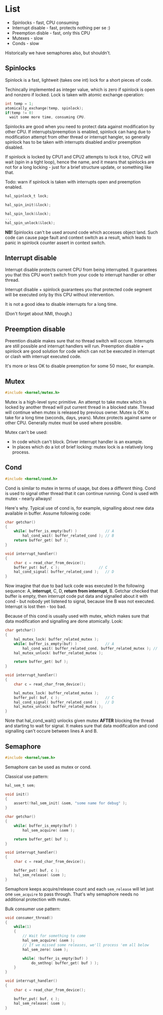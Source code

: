 # List #

  * Spinlocks - fast, CPU consuming
  * Interrupt disable - fast, protects nothing per se :)
  * Preemption disble - fast, only this CPU
  * Mutexes - slow
  * Conds - slow

Historically we have semaphores also, but shouldn't.


## Spinlocks ##

Spinlock is a fast, lightweit (takes one int) lock for a short pieces of code.

Techincally implemented as integer value, which is zero if spinlock is open and nonzero if locked. Lock is taken with atomic exchange operation:

```c
int temp = 1;
atomically_exchange(temp, spinlock);
if(temp != 0)
  wait some more time, consuming CPU.
```

Spinlocks are good when you need to protect data against modification by other CPU. If interrupts/preemption is enabled, spinlock can hang due to modification attempt from other thread or interrupt hangler, so generally spinlock has to be taken with interrupts disabled and/or preemption disabled.

If spinlock is locked by CPU1 and CPU2 attempts to lock it too, CPU2 will wait (spin in a tight loop), hence the name, and it means that spinlocks are not for a long locking - just for a brief structure update, or something like that.

Todo: warn if spinlock is taken with interrupts open and preemption enabled.

```c
hal_spinlock_t lock;

hal_spin_init(&lock);

hal_spin_lock(&lock);
...
hal_spin_unlock(&lock);
```

**NB!** Spinlocks can't be used around code which accesses object land. Such code can cause page fault and context switch as a result, which leads to panic in spinlock counter assert in context switch.

## Interrupt disable ##

Interrupt disable protects current CPU from being interrupted. It guarantees you that this CPU won't switch from your code to interrupt handler or other thread.

Interrupt disable + spinlock guarantees you that protected code segment will be executed only by this CPU without intervention.

It is not a good idea to disable interrupts for a long time.

(Don't forget about NMI, though.)

## Preemption disable ##

Preemtion disable makes sure that no thread switch will occure. Interrupts are still possible and interrupt handlers will run. Preemption disable + spinlock are good solution for code which can not be executed in interrupt or clash with interrupt executed code.

It's more or less OK to disable preemption for some 50 msec, for example.

## Mutex ##

```c
#include <kernel/mutex.h>
```

Mutex is a high-level sync primitive. An attempt to take mutex which is locked by another thread will put current thread in a blocked state. Thread will continue when mutex is released by previous owner. Mutex is OK to take for a long time (seconds, days, years). Mutex protects against same or other CPU. Generally mutex must be used where possible.

Mutex can't be used:
  * In code which can't block. Driver interrupt handler is an example.
  * In places which do a lot of brief locking: mutex lock is a relatively long process.

## Cond ##

```c
#include <kernel/cond.h>
```

Cond is similar to mutex in terms of usage, but does a different thing. Cond is used to signal other thread that it can continue running. Cond is used with mutex - nearly allways!

Here's why. Typical use of cond is, for example, signalling about new data available in buffer. Assume following code:

```c
char getchar()
{
    while( buffer_is_empty(buf) )             // A
        hal_cond_wait( buffer_related_cond ); // B
    return buffer_get( buf );                 
}

void interrupt_handler()
{
    char c = read_char_from_device();
    buffer_put( buf, c );                  // C
    hal_cond_signal( buffer_related_cond );   // D
}
```

Now imagine that due to bad luck code was executed ln the following sequence: A, **interrupt**, C, D, **return from interrupt**, B. Getchar checked that buffer is empty, then interrupt code put data and signalled about it with cond - but nobody yet listened to signal, because line B was not executed. Interrupt is lost then - too bad.

Because of this cond is usually used with mutex, which makes sure that data modification and signalling are done atomically. Look:

```c
char getchar()
{
    hal_mutex_lock( buffer_related_mutex );
    while( buffer_is_empty(buf) )             // A
        hal_cond_wait( buffer_related_cond, buffer_related_mutex ); // B
    hal_mutex_unlock( buffer_related_mutex );

    return buffer_get( buf );                 
}

void interrupt_handler()
{
    char c = read_char_from_device();

    hal_mutex_lock( buffer_related_mutex );
    buffer_put( buf, c );                     // C
    hal_cond_signal( buffer_related_cond );   // D
    hal_mutex_unlock( buffer_related_mutex );
}
```

Note that hal\_cond\_wait() unlocks given mutex **AFTER** blocking the thread and starting to wait for signal. It makes sure that data modification and cond signalling can't occure between lines A and B.

## Semaphore ##

```c
#include <kernel/sem.h>
```

Semaphore can be used as mutex or cond.

Classical use pattern:

```c
hal_sem_t sem;

void init()
{
    assert(!hal_sem_init( &sem, "some name for debug" );
}

char getchar()
{   
    while( buffer_is_empty(buf) )
        hal_sem_acquire( &sem );

    return buffer_get( buf );                 
}

void interrupt_handler()
{
    char c = read_char_from_device();

    buffer_put( buf, c );
    hal_sem_release( &sem );
}
```

Semaphore keeps acquire/release count and each `sem_release` will let just one `sem_acquire` to pass through. That's why semaphore needs no additional protection with mutex.

Bulk consumer use pattern:

```c
void consumer_thread()
{   
    while(1)
    {
        // Wait for something to come
        hal_sem_acquire( &sem );
        // If we missed some releases, we'll process 'em all below
        hal_sem_zero( &sem );

        while( !buffer_is_empty(buf) )
            do_smthng( buffer_get( buf ) );
    }
}

void interrupt_handler()
{
    char c = read_char_from_device();

    buffer_put( buf, c );
    hal_sem_release( &sem );
}
```
